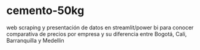 # cemento-50kg
web scraping y presentación de datos en streamlit/power bi para conocer comparativa de precios por empresa y su diferencia entre Bogotá, Cali, Barranquilla y Medellin
